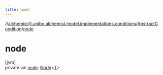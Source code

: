 ```yaml
---
title: node
---
```

//[alchemist](../../../index.html)/[it.unibo.alchemist.model.implementations.conditions](../index.html)/[AbstractCondition](index.html)/[node](node.html)



# node



[jvm]\
private val [node](node.html): [Node](../../it.unibo.alchemist.model.interfaces/-node/index.html)<[T](../../it.unibo.alchemist/-supported-incarnations/get.html)>




